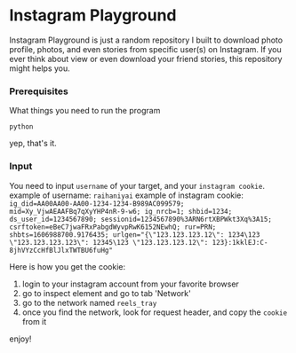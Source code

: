 # Instagram Playground

Instagram Playground is just a random repository I built to download photo profile, photos, and even stories from specific user(s) on Instagram.
If you ever think about view or even download your friend stories, this repository might helps you.

### Prerequisites

What things you need to run the program
```
python
```
yep, that's it.

### Input

You need to input `username` of your target, and your `instagram cookie`.
example of username: `raihaniyai`
example of instagram cookie: `ig_did=AA00AA00-AA00-1234-1234-B989AC099579; mid=Xy_VjwAEAAFBq7qXyYHP4nR-9-w6; ig_nrcb=1; shbid=1234; ds_user_id=1234567890; sessionid=1234567890%3ARN6rtXBPWkt3Xq%3A15; csrftoken=eBeC7jwaFRxPabgdWyvpRwK6152NEwhQ; rur=PRN; shbts=1606988700.9176435; urlgen="{\"123.123.123.12\": 1234\123 \"123.123.123.123\": 12345\123 \"123.123.123.12\": 123}:1kklEJ:C-8jhVYzCcHfBlJlxTWTBU6fuHg"`

Here is how you get the cookie:
1. login to your instagram account from your favorite browser
2. go to inspect element and go to tab 'Network'
3. go to the network named `reels_tray`
4. once you find the network, look for request header, and copy the `cookie` from it

enjoy!
